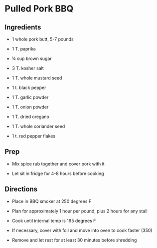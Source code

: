 # Pulled Pork BBQ

## Ingredients

- 1 whole pork butt, 5-7 pounds

- 1 T. paprika

- ¼ cup brown sugar

- 3 T. kosher salt

- 1 T. whole mustard seed

- 1 t. black pepper

- 1 T. garlic powder

- 1 T. onion powder

- 1 T. dried oregano

- 1 T. whole coriander seed

- 1 t. red pepper flakes

## Prep

- Mix spice rub together and cover pork with it

- Let sit in fridge for 4-8 hours before cooking

## Directions

- Place in BBQ smoker at 250 degrees F

- Plan for approximately 1 hour per pound, plus 2 hours for any stall

- Cook until internal temp is 195 degrees F

- If necessary, cover with foil and move into oven to cook faster
    (350)

- Remove and let rest for at least 30 minutes before shredding
